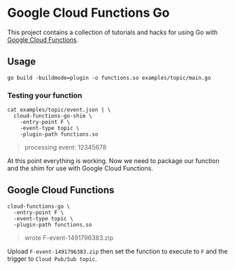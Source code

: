 # Google Cloud Functions Go 

This project contains a collection of tutorials and hacks for using Go with [Google Cloud Functions](https://cloud.google.com/functions).

## Usage

```
go build -buildmode=plugin -o functions.so examples/topic/main.go
```

### Testing your function

```
cat examples/topic/event.json | \
  cloud-functions-go-shim \
    -entry-point F \
    -event-type topic \
    -plugin-path functions.so 
```

> processing event: 12345678

At this point everything is working. Now we need to package our function and the shim for use with Google Cloud Functions.

## Google Cloud Functions

```
cloud-functions-go \
  -entry-point F \
  -event-type topic \
  -plugin-path functions.so
```

> wrote F-event-1491796383.zip

Upload `F-event-1491796383.zip` then set the function to execute to `F` and the trigger to `Cloud Pub/Sub topic`.
